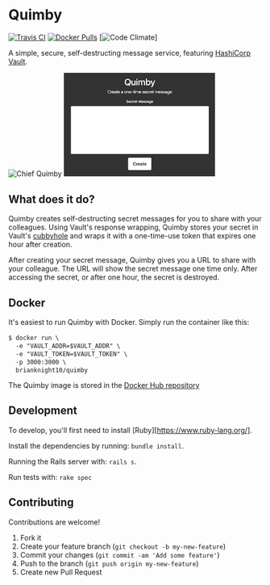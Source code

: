 # Quimby

[![Travis CI](https://travis-ci.org/brianknight10/quimby.svg?branch=master)]()
[![Docker Pulls](https://img.shields.io/docker/pulls/brianknight10/quimby.svg)]()
[![Code Climate](https://img.shields.io/codeclimate/github/brianknight10/quimby.svg)]

A simple, secure, self-destructing message service, featuring [HashiCorp Vault](https://www.vaultproject.io/).

<img src="https://vignette.wikia.nocookie.net/inspectorgadget/images/f/f3/Quimby.png/revision/latest/scale-to-width-down/225?cb=20140311000839" alt="Chief Quimby" style="height: 300px;"/>  <img src="quimby.png?raw=true" alt="Quimby" style="width: 300px;"/>

## What does it do?

Quimby creates self-destructing secret messages for you to share with your colleagues. Using Vault's response wrapping, Quimby stores your secret in Vault's [cubbyhole](https://www.vaultproject.io/docs/secrets/cubbyhole/index.html) and wraps it with a one-time-use token that expires one hour after creation.

After creating your secret message, Quimby gives you a URL to share with your colleague. The URL will show the secret message one time only. After accessing the secret, or after one hour, the secret is destroyed.

## Docker

It's easiest to run Quimby with Docker. Simply run the container like this:

    $ docker run \
      -e "VAULT_ADDR=$VAULT_ADDR" \
      -e "VAULT_TOKEN=$VAULT_TOKEN" \
      -p 3000:3000 \
      brianknight10/quimby

The Quimby image is stored in the [Docker Hub repository](https://hub.docker.com/r/brianknight10/quimby/)

## Development

To develop, you'll first need to install [Ruby][https://www.ruby-lang.org/].

Install the dependencies by running: `bundle install`.

Running the Rails server with: `rails s`.

Run tests with: `rake spec`

## Contributing

Contributions are welcome!

1. Fork it
2. Create your feature branch (`git checkout -b my-new-feature`)
3. Commit your changes (`git commit -am 'Add some feature'`)
4. Push to the branch (`git push origin my-new-feature`)
5. Create new Pull Request
